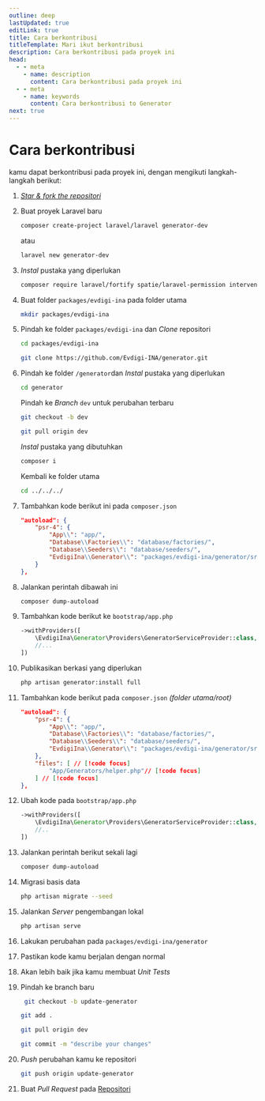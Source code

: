 ```yaml
---
outline: deep
lastUpdated: true
editLink: true
title: Cara berkontribusi
titleTemplate: Mari ikut berkontribusi
description: Cara berkontribusi pada proyek ini
head:
  - - meta
    - name: description
      content: Cara berkontribusi pada proyek ini
  - - meta
    - name: keywords
      content: Cara berkontribusi to Generator
next: true
---
```


# Cara berkontribusi

kamu dapat berkontribusi pada proyek ini, dengan mengikuti langkah-langkah berikut:

1. _[Star & fork the repositori](https://github.com/Evdigi-INA/generator)_

2. Buat proyek Laravel baru

    ```sh
    composer create-project laravel/laravel generator-dev
    ```

    atau

    ```sh
    laravel new generator-dev
    ```

3. _Instal_ pustaka yang diperlukan

    ```sh
   composer require laravel/fortify spatie/laravel-permission intervention/image-laravel yajra/laravel-datatables-oracle
    ```

4. Buat folder `packages/evdigi-ina` pada folder utama

    ```sh
    mkdir packages/evdigi-ina
    ```

5. Pindah ke folder `packages/evdigi-ina` dan _Clone_ repositori 

    ```sh
    cd packages/evdigi-ina
    ```
    
    ```bash
    git clone https://github.com/Evdigi-INA/generator.git
    ```

6. Pindah ke folder `/generator`dan _Instal_ pustaka yang diperlukan

    ```sh
    cd generator
    ```

    Pindah ke _Branch_ `dev` untuk perubahan terbaru

    ```bash
    git checkout -b dev
    ```

    ```bash
    git pull origin dev
    ```
    _Instal_ pustaka yang dibutuhkan

    ```sh
    composer i
    ```
    Kembali ke folder utama

    ```sh
    cd ../../../
    ```

7. Tambahkan kode berikut ini pada `composer.json`

    ```json
    "autoload": {
        "psr-4": {
            "App\\": "app/",
            "Database\\Factories\\": "database/factories/",
            "Database\\Seeders\\": "database/seeders/",
            "EvdigiIna\\Generator\\": "packages/evdigi-ina/generator/src/" // [!code focus]
        }
    },
    ```

8. Jalankan perintah dibawah ini

    ```sh
    composer dump-autoload
    ```

9. Tambahkan kode berikut ke `bootstrap/app.php`

    ```php
    ->withProviders([
        \EvdigiIna\Generator\Providers\GeneratorServiceProvider::class, // [!code focus]
        //...
    ])
    ```

10. Publikasikan berkasi yang diperlukan

    ```sh
    php artisan generator:install full
    ```

11. Tambahkan kode berikut pada `composer.json` _(folder utama/root)_

    ```json
    "autoload": {
        "psr-4": {
            "App\\": "app/",
            "Database\\Factories\\": "database/factories/",
            "Database\\Seeders\\": "database/seeders/",
            "EvdigiIna\\Generator\\": "packages/evdigi-ina/generator/src/" // [!code focus]
        },
        "files": [ // [!code focus]
            "App/Generators/helper.php"// [!code focus] 
        ] // [!code focus]
    },
    ```

12. Ubah kode pada `bootstrap/app.php`

    ```php
    ->withProviders([
        \EvdigiIna\Generator\Providers\GeneratorServiceProvider::class, // [!code focus]
        //..
    ])
    ```

13. Jalankan perintah berikut sekali lagi
    ```sh
    composer dump-autoload
    ```

14. Migrasi basis data
    ```sh
    php artisan migrate --seed
    ```

15. Jalankan _Server_ pengembangan lokal
    ```sh
    php artisan serve
    ```

16. Lakukan perubahan pada `packages/evdigi-ina/generator`

17. Pastikan kode kamu berjalan dengan normal

18. Akan lebih baik jika kamu membuat _Unit Tests_

19. Pindah ke branch baru
    ```bash
     git checkout -b update-generator
    ```

    ```bash
    git add .
    ```
    
    ```bash
    git pull origin dev
    ```
    
    ```bash
    git commit -m "describe your changes"
    ```

20. _Push_ perubahan kamu ke repositori

    ```bash
    git push origin update-generator
    ```

21. Buat _Pull Request_ pada [Repositori](https://github.com/Evdigi-INA/generator)
